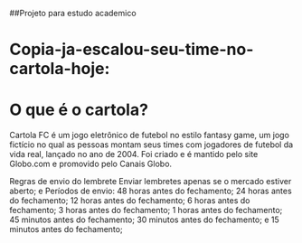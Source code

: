 ##Projeto para estudo academico

# Copia-ja-escalou-seu-time-no-cartola-hoje:

# O que é o cartola?
Cartola FC é um jogo eletrônico de futebol no estilo fantasy game, um jogo fictício no qual as pessoas montam seus times com jogadores de futebol da vida real, lançado no ano de 2004. Foi criado e é mantido pelo site Globo.com e promovido pelo Canais Globo.

Regras de envio do lembrete
Enviar lembretes apenas se o mercado estiver aberto; e
Períodos de envio:
48 horas antes do fechamento;
24 horas antes do fechamento;
12 horas antes do fechamento;
6 horas antes do fechamento;
3 horas antes do fechamento;
1 horas antes do fechamento;
45 minutos antes do fechamento;
30 minutos antes do fechamento; e
15 minutos antes do fechamento;



